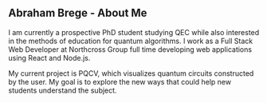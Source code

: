 ## Abraham Brege - About Me
I am currently a prospective PhD student studying QEC while also interested in the methods of education for quantum algorithms. I work as a Full Stack Web Developer at Northcross Group full time developing web applications using React and Node.js. 

My current project is PQCV, which visualizes quantum circuits constructed by the user. My goal is to explore the new ways that could help new students understand the subject.
<!--
**abrege11/abrege11** is a ✨ _special_ ✨ repository because its `README.md` (this file) appears on your GitHub profile.

Here are some ideas to get you started:

- 🔭 I’m currently working on ...
- 🌱 I’m currently learning ...
- 👯 I’m looking to collaborate on ...
- 🤔 I’m looking for help with ...
- 💬 Ask me about ...
- 📫 How to reach me: ...
- 😄 Pronouns: ...
- ⚡ Fun fact: ...
-->
